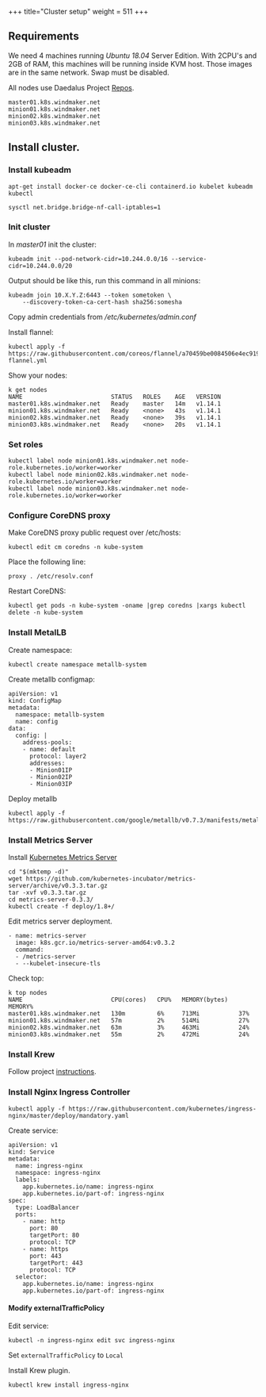 +++
title="Cluster setup"
weight = 511
+++

## Requirements

We need 4 machines running *Ubuntu 18.04* Server Edition. With 2CPU's and 2GB of RAM, this machines will be running inside KVM host. Those images are in the same network. Swap must be disabled.

All nodes use Daedalus Project [Repos](/architecture/repos/).

```
master01.k8s.windmaker.net
minion01.k8s.windmaker.net
minion02.k8s.windmaker.net
minion03.k8s.windmaker.net
```

## Install cluster.

### Install kubeadm

```
apt-get install docker-ce docker-ce-cli containerd.io kubelet kubeadm kubectl
```

```
sysctl net.bridge.bridge-nf-call-iptables=1
```

### Init cluster

In *master01* init the cluster:
```
kubeadm init --pod-network-cidr=10.244.0.0/16 --service-cidr=10.244.0.0/20
```

Output should be like this, run this command in all minions:
```
kubeadm join 10.X.Y.Z:6443 --token sometoken \
    --discovery-token-ca-cert-hash sha256:somesha
```

Copy admin credentials from */etc/kubernetes/admin.conf*

Install flannel:
```
kubectl apply -f https://raw.githubusercontent.com/coreos/flannel/a70459be0084506e4ec919aa1c114638878db11b/Documentation/kube-flannel.yml
```

Show your nodes:
```
k get nodes
NAME                         STATUS   ROLES    AGE   VERSION
master01.k8s.windmaker.net   Ready    master   14m   v1.14.1
minion01.k8s.windmaker.net   Ready    <none>   43s   v1.14.1
minion02.k8s.windmaker.net   Ready    <none>   39s   v1.14.1
minion03.k8s.windmaker.net   Ready    <none>   20s   v1.14.1
```

### Set roles

```
kubectl label node minion01.k8s.windmaker.net node-role.kubernetes.io/worker=worker
kubectl label node minion02.k8s.windmaker.net node-role.kubernetes.io/worker=worker
kubectl label node minion03.k8s.windmaker.net node-role.kubernetes.io/worker=worker
```

### Configure CoreDNS proxy

Make CoreDNS proxy public request over /etc/hosts:

```
kubectl edit cm coredns -n kube-system
```

Place the following line:
```
proxy . /etc/resolv.conf
```

Restart CoreDNS:
```
kubectl get pods -n kube-system -oname |grep coredns |xargs kubectl delete -n kube-system
```

### Install MetalLB

Create namespace:
```
kubectl create namespace metallb-system
```


Create metallb configmap:
```
apiVersion: v1
kind: ConfigMap
metadata:
  namespace: metallb-system
  name: config
data:
  config: |
    address-pools:
    - name: default
      protocol: layer2
      addresses:
      - Minion01IP
      - Minion02IP
      - Minion03IP
```

Deploy metallb
```
kubectl apply -f https://raw.githubusercontent.com/google/metallb/v0.7.3/manifests/metallb.yaml
```


### Install Metrics Server

Install [Kubernetes Metrics Server](https://github.com/kubernetes-incubator/metrics-server)

```
cd "$(mktemp -d)"
wget https://github.com/kubernetes-incubator/metrics-server/archive/v0.3.3.tar.gz
tar -xvf v0.3.3.tar.gz
cd metrics-server-0.3.3/
kubectl create -f deploy/1.8+/
```

Edit metrics server deployment.
```
- name: metrics-server
  image: k8s.gcr.io/metrics-server-amd64:v0.3.2
  command:
  - /metrics-server
  - --kubelet-insecure-tls
```

Check top:

```
k top nodes
NAME                         CPU(cores)   CPU%   MEMORY(bytes)   MEMORY%
master01.k8s.windmaker.net   130m         6%     713Mi           37%
minion01.k8s.windmaker.net   57m          2%     514Mi           27%
minion02.k8s.windmaker.net   63m          3%     463Mi           24%
minion03.k8s.windmaker.net   55m          2%     472Mi           24%
```

### Install Krew

Follow project [instructions](https://github.com/kubernetes-sigs/krew).

### Install Nginx Ingress Controller

```
kubectl apply -f https://raw.githubusercontent.com/kubernetes/ingress-nginx/master/deploy/mandatory.yaml
```

Create service:
```
apiVersion: v1
kind: Service
metadata:
  name: ingress-nginx
  namespace: ingress-nginx
  labels:
    app.kubernetes.io/name: ingress-nginx
    app.kubernetes.io/part-of: ingress-nginx
spec:
  type: LoadBalancer
  ports:
    - name: http
      port: 80
      targetPort: 80
      protocol: TCP
    - name: https
      port: 443
      targetPort: 443
      protocol: TCP
  selector:
    app.kubernetes.io/name: ingress-nginx
    app.kubernetes.io/part-of: ingress-nginx
```

#### Modify externalTrafficPolicy

Edit service:

```
kubectl -n ingress-nginx edit svc ingress-nginx
```

Set `externalTrafficPolicy` to `Local`



Install Krew plugin.
```
kubectl krew install ingress-nginx
```
